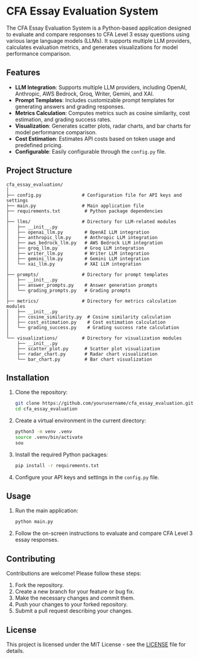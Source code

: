 # CFA Essay Evaluation System

The CFA Essay Evaluation System is a Python-based application designed to evaluate and compare responses to CFA Level 3 essay questions using various large language models (LLMs). It supports multiple LLM providers, calculates evaluation metrics, and generates visualizations for model performance comparison.

## Features

- **LLM Integration**: Supports multiple LLM providers, including OpenAI, Anthropic, AWS Bedrock, Groq, Writer, Gemini, and XAI.
- **Prompt Templates**: Includes customizable prompt templates for generating answers and grading responses.
- **Metrics Calculation**: Computes metrics such as cosine similarity, cost estimation, and grading success rates.
- **Visualization**: Generates scatter plots, radar charts, and bar charts for model performance comparison.
- **Cost Estimation**: Estimates API costs based on token usage and predefined pricing.
- **Configurable**: Easily configurable through the `config.py` file.

## Project Structure

```
cfa_essay_evaluation/
│
├── config.py               # Configuration file for API keys and settings
├── main.py                 # Main application file
├── requirements.txt         # Python package dependencies
│
├── llms/                   # Directory for LLM-related modules
│   ├── __init__.py
│   ├── openai_llm.py        # OpenAI LLM integration
│   ├── anthropic_llm.py     # Anthropic LLM integration
│   ├── aws_bedrock_llm.py   # AWS Bedrock LLM integration
│   ├── groq_llm.py          # Groq LLM integration
│   ├── writer_llm.py        # Writer LLM integration
│   ├── gemini_llm.py        # Gemini LLM integration
│   └── xai_llm.py           # XAI LLM integration
│
├── prompts/                # Directory for prompt templates
│   ├── __init__.py
│   ├── answer_prompts.py    # Answer generation prompts
│   └── grading_prompts.py   # Grading prompts
│
├── metrics/                # Directory for metrics calculation modules
│   ├── __init__.py
│   ├── cosine_similarity.py  # Cosine similarity calculation
│   ├── cost_estimation.py    # Cost estimation calculation
│   └── grading_success.py    # Grading success rate calculation
│
└── visualizations/         # Directory for visualization modules
    ├── __init__.py
    ├── scatter_plot.py      # Scatter plot visualization
    ├── radar_chart.py       # Radar chart visualization
    └── bar_chart.py         # Bar chart visualization
```

## Installation

1. Clone the repository:

   ```bash
   git clone https://github.com/yourusername/cfa_essay_evaluation.git
   cd cfa_essay_evaluation
   ```

2. Create a virtual environment in the current directory:

   ```bash
   python3 -m venv .venv
   source .venv/bin/activate
   sou
   ```

3. Install the required Python packages:

   ```bash
   pip install -r requirements.txt
   ```

4. Configure your API keys and settings in the `config.py` file.

## Usage

1. Run the main application:

   ```bash
   python main.py
   ```

2. Follow the on-screen instructions to evaluate and compare CFA Level 3 essay responses.

## Contributing

Contributions are welcome! Please follow these steps:

1. Fork the repository.
2. Create a new branch for your feature or bug fix.
3. Make the necessary changes and commit them.
4. Push your changes to your forked repository.
5. Submit a pull request describing your changes.

## License

This project is licensed under the MIT License - see the [LICENSE](LICENSE) file for details.